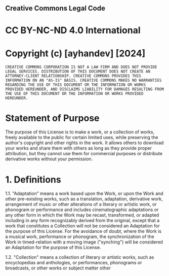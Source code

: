 ## Creative Commons Legal Code

# CC BY-NC-ND 4.0 International

# Copyright (c) [ayhandev] [2024]

    CREATIVE COMMONS CORPORATION IS NOT A LAW FIRM AND DOES NOT PROVIDE LEGAL SERVICES. DISTRIBUTION OF THIS DOCUMENT DOES NOT CREATE AN ATTORNEY-CLIENT RELATIONSHIP. CREATIVE COMMONS PROVIDES THIS INFORMATION ON AN "AS-IS" BASIS. CREATIVE COMMONS MAKES NO WARRANTIES REGARDING THE USE OF THIS DOCUMENT OR THE INFORMATION OR WORKS PROVIDED HEREUNDER, AND DISCLAIMS LIABILITY FOR DAMAGES RESULTING FROM THE USE OF THIS DOCUMENT OR THE INFORMATION OR WORKS PROVIDED HEREUNDER.

# Statement of Purpose

The purpose of this License is to make a work, or a collection of works, freely available to the public for certain limited uses, while preserving the author's copyright and other rights in the work. It allows others to download your works and share them with others as long as they provide proper attribution, but they cannot use them for commercial purposes or distribute derivative works without your permission.

# 1. Definitions

1.1. "Adaptation" means a work based upon the Work, or upon the Work and other pre-existing works, such as a translation, adaptation, derivative work, arrangement of music or other alterations of a literary or artistic work, or phonogram or performance and includes cinematographic adaptations or any other form in which the Work may be recast, transformed, or adapted including in any form recognizably derived from the original, except that a work that constitutes a Collection will not be considered an Adaptation for the purpose of this License. For the avoidance of doubt, where the Work is a musical work, performance or phonogram, the synchronization of the Work in timed-relation with a moving image ("synching") will be considered an Adaptation for the purpose of this License.

1.2. "Collection" means a collection of literary or artistic works, such as encyclopedias and anthologies, or performances, phonograms or broadcasts, or other works or subject matter other
